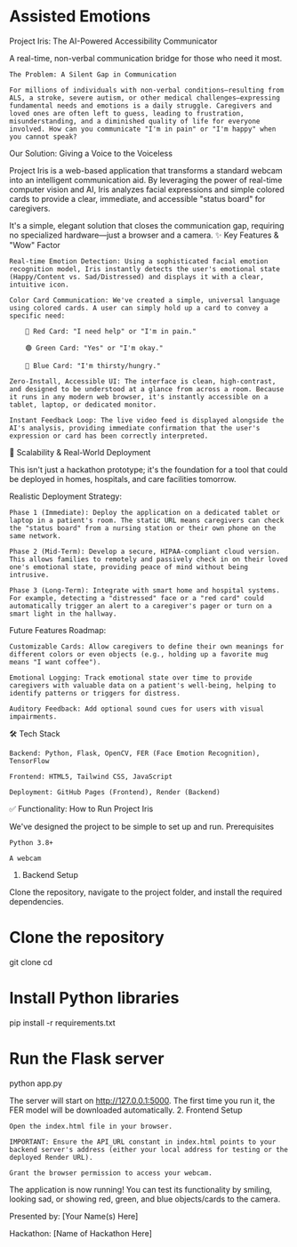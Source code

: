 # Assisted Emotions

Project Iris: The AI-Powered Accessibility Communicator

A real-time, non-verbal communication bridge for those who need it most.

    The Problem: A Silent Gap in Communication

    For millions of individuals with non-verbal conditions—resulting from ALS, a stroke, severe autism, or other medical challenges—expressing fundamental needs and emotions is a daily struggle. Caregivers and loved ones are often left to guess, leading to frustration, misunderstanding, and a diminished quality of life for everyone involved. How can you communicate "I'm in pain" or "I'm happy" when you cannot speak?

Our Solution: Giving a Voice to the Voiceless

Project Iris is a web-based application that transforms a standard webcam into an intelligent communication aid. By leveraging the power of real-time computer vision and AI, Iris analyzes facial expressions and simple colored cards to provide a clear, immediate, and accessible "status board" for caregivers.

It's a simple, elegant solution that closes the communication gap, requiring no specialized hardware—just a browser and a camera.
✨ Key Features & "Wow" Factor

    Real-time Emotion Detection: Using a sophisticated facial emotion recognition model, Iris instantly detects the user's emotional state (Happy/Content vs. Sad/Distressed) and displays it with a clear, intuitive icon.

    Color Card Communication: We've created a simple, universal language using colored cards. A user can simply hold up a card to convey a specific need:

        🔴 Red Card: "I need help" or "I'm in pain."

        🟢 Green Card: "Yes" or "I'm okay."

        🔵 Blue Card: "I'm thirsty/hungry."

    Zero-Install, Accessible UI: The interface is clean, high-contrast, and designed to be understood at a glance from across a room. Because it runs in any modern web browser, it's instantly accessible on a tablet, laptop, or dedicated monitor.

    Instant Feedback Loop: The live video feed is displayed alongside the AI's analysis, providing immediate confirmation that the user's expression or card has been correctly interpreted.

🚀 Scalability & Real-World Deployment

This isn't just a hackathon prototype; it's the foundation for a tool that could be deployed in homes, hospitals, and care facilities tomorrow.

Realistic Deployment Strategy:

    Phase 1 (Immediate): Deploy the application on a dedicated tablet or laptop in a patient's room. The static URL means caregivers can check the "status board" from a nursing station or their own phone on the same network.

    Phase 2 (Mid-Term): Develop a secure, HIPAA-compliant cloud version. This allows families to remotely and passively check in on their loved one's emotional state, providing peace of mind without being intrusive.

    Phase 3 (Long-Term): Integrate with smart home and hospital systems. For example, detecting a "distressed" face or a "red card" could automatically trigger an alert to a caregiver's pager or turn on a smart light in the hallway.

Future Features Roadmap:

    Customizable Cards: Allow caregivers to define their own meanings for different colors or even objects (e.g., holding up a favorite mug means "I want coffee").

    Emotional Logging: Track emotional state over time to provide caregivers with valuable data on a patient's well-being, helping to identify patterns or triggers for distress.

    Auditory Feedback: Add optional sound cues for users with visual impairments.

🛠️ Tech Stack

    Backend: Python, Flask, OpenCV, FER (Face Emotion Recognition), TensorFlow

    Frontend: HTML5, Tailwind CSS, JavaScript

    Deployment: GitHub Pages (Frontend), Render (Backend)

✅ Functionality: How to Run Project Iris

We've designed the project to be simple to set up and run.
Prerequisites

    Python 3.8+

    A webcam

1. Backend Setup

Clone the repository, navigate to the project folder, and install the required dependencies.

# Clone the repository
git clone <your-repo-url>
cd <your-repo-folder>

# Install Python libraries
pip install -r requirements.txt

# Run the Flask server
python app.py

The server will start on http://127.0.0.1:5000. The first time you run it, the FER model will be downloaded automatically.
2. Frontend Setup

    Open the index.html file in your browser.

    IMPORTANT: Ensure the API_URL constant in index.html points to your backend server's address (either your local address for testing or the deployed Render URL).

    Grant the browser permission to access your webcam.

The application is now running! You can test its functionality by smiling, looking sad, or showing red, green, and blue objects/cards to the camera.

Presented by:
[Your Name(s) Here]

Hackathon:
[Name of Hackathon Here]

